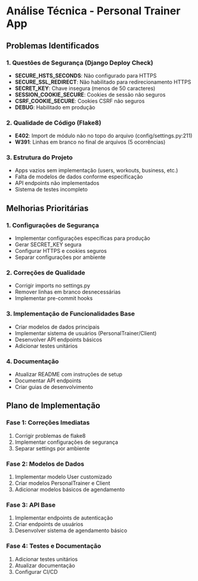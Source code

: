# Análise Técnica - Personal Trainer App

## Problemas Identificados

### 1. Questões de Segurança (Django Deploy Check)
- **SECURE_HSTS_SECONDS**: Não configurado para HTTPS
- **SECURE_SSL_REDIRECT**: Não habilitado para redirecionamento HTTPS
- **SECRET_KEY**: Chave insegura (menos de 50 caracteres)
- **SESSION_COOKIE_SECURE**: Cookies de sessão não seguros
- **CSRF_COOKIE_SECURE**: Cookies CSRF não seguros
- **DEBUG**: Habilitado em produção

### 2. Qualidade de Código (Flake8)
- **E402**: Import de módulo não no topo do arquivo (config/settings.py:211)
- **W391**: Linhas em branco no final de arquivos (5 ocorrências)

### 3. Estrutura do Projeto
- Apps vazios sem implementação (users, workouts, business, etc.)
- Falta de modelos de dados conforme especificação
- API endpoints não implementados
- Sistema de testes incompleto

## Melhorias Prioritárias

### 1. Configurações de Segurança
- Implementar configurações específicas para produção
- Gerar SECRET_KEY segura
- Configurar HTTPS e cookies seguros
- Separar configurações por ambiente

### 2. Correções de Qualidade
- Corrigir imports no settings.py
- Remover linhas em branco desnecessárias
- Implementar pre-commit hooks

### 3. Implementação de Funcionalidades Base
- Criar modelos de dados principais
- Implementar sistema de usuários (PersonalTrainer/Client)
- Desenvolver API endpoints básicos
- Adicionar testes unitários

### 4. Documentação
- Atualizar README com instruções de setup
- Documentar API endpoints
- Criar guias de desenvolvimento

## Plano de Implementação

### Fase 1: Correções Imediatas
1. Corrigir problemas de flake8
2. Implementar configurações de segurança
3. Separar settings por ambiente

### Fase 2: Modelos de Dados
1. Implementar modelo User customizado
2. Criar modelos PersonalTrainer e Client
3. Adicionar modelos básicos de agendamento

### Fase 3: API Base
1. Implementar endpoints de autenticação
2. Criar endpoints de usuários
3. Desenvolver sistema de agendamento básico

### Fase 4: Testes e Documentação
1. Adicionar testes unitários
2. Atualizar documentação
3. Configurar CI/CD

